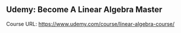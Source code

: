 ## Udemy: Become A Linear Algebra Master
Course URL: https://www.udemy.com/course/linear-algebra-course/ 
